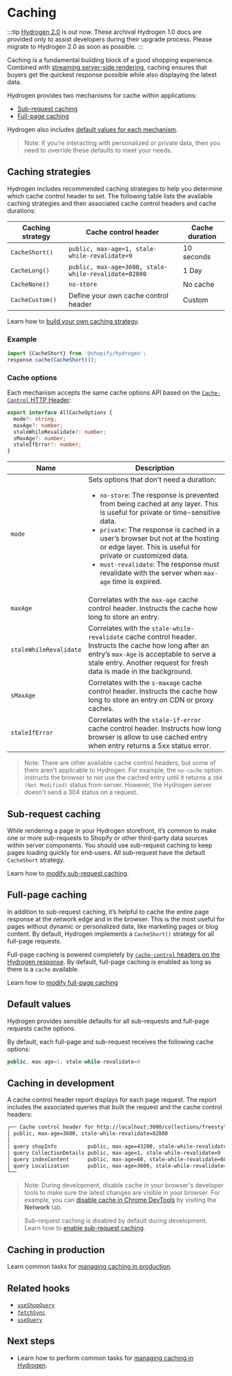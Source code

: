 # Caching


:::tip
[Hydrogen 2.0](https://hydrogen.shopify.dev) is out now. These archival Hydrogen 1.0 docs are provided only to assist developers during their upgrade process. Please migrate to Hydrogen 2.0 as soon as possible.
:::



Caching is a fundamental building block of a good shopping experience. Combined with [streaming server-side rendering](/docs/tutorials/streaming-ssr/), caching ensures that buyers get the quickest response possible while also displaying the latest data.

Hydrogen provides two mechanisms for cache within applications:

- [Sub-request caching](#sub-request-caching)
- [Full-page caching](#full-page-caching)

Hydrogen also includes [default values for each mechanism](#default-values).

> Note:
> If you’re interacting with personalized or private data, then you need to override these defaults to meet your needs.

## Caching strategies

Hydrogen includes recommended caching strategies to help you determine which cache control header to set. The following table lists the available caching strategies and their associated cache control headers and cache durations:

| Caching strategy | Cache control header                                 | Cache duration |
| ---------------- | ---------------------------------------------------- | -------------- |
| `CacheShort()`   | `public, max-age=1, stale-while-revalidate=9`        | 10 seconds     |
| `CacheLong()`    | `public, max-age=3600, stale-while-revalidate=82800` | 1 Day          |
| `CacheNone()`    | `no-store`                                           | No cache       |
| `CacheCustom()`  | Define your own cache control header                 | Custom         |

Learn how to [build your own caching strategy](/docs/tutorials/querying/manage-caching.md#create-a-caching-strategy).

### Example

```jsx
import {CacheShort} from '@shopify/hydrogen';
response.cache(CacheShort());
```

### Cache options

Each mechanism accepts the same cache options API based on the [`Cache-Control` HTTP Header](https://developer.mozilla.org/en-US/docs/Web/HTTP/Headers/Cache-Control):

```ts
export interface AllCacheOptions {
  mode?: string;
  maxAge?: number;
  staleWhileRevalidate?: number;
  sMaxAge?: number;
  staleIfError?: number;
}
```

| Name                   | Description                                                                                                                                                                                                                                                                                                                                                                                                                          |
| ---------------------- | ------------------------------------------------------------------------------------------------------------------------------------------------------------------------------------------------------------------------------------------------------------------------------------------------------------------------------------------------------------------------------------------------------------------------------------ |
| `mode`                 | Sets options that don't need a duration: <ul><li>`no-store`: The response is prevented from being cached at any layer. This is useful for private or time-sensitive data.</li><li>`private`: The response is cached in a user’s browser but not at the hosting or edge layer. This is useful for private or customized data.</li><li>`must-revalidate`: The response must revalidate with the server when `max-age` time is expired.</li></ul> |
| `maxAge`               | Correlates with the `max-age` cache control header. Instructs the cache how long to store an entry.                                                                                                                                                                                                                                                                                                                                  |
| `staleWhileRevalidate` | Correlates with the `stale-while-revalidate` cache control header. Instructs the cache how long after an entry’s `max-Age` is acceptable to serve a stale entry. Another request for fresh data is made in the background.                                                                                                                                                                                                           |
| `sMaxAge`              | Correlates with the `s-maxage` cache control header. Instructs the cache how long to store an entry on CDN or proxy caches.                                                                                                                                                                                                                                                                                                          |
| `staleIfError`         | Correlates with the `stale-if-error` cache control header. Instructs how long browser is allow to use cached entry when entry returns a 5xx status error.                                                                                                                                                                                                                                                                            |

> Note:
> There are other available cache control headers, but some of them aren't applicable to Hydrogen. For example, the `no-cache` option instructs the browser to not use the cached entry until it returns a `304 (Not Modified)` status from server. However, the Hydrogen server doesn't send a 304 status on a request.

## Sub-request caching

While rendering a page in your Hydrogen storefront, it’s common to make one or more sub-requests to Shopify or other third-party data sources within server components. You should use sub-request caching to keep pages loading quickly for end-users. All sub-request have the default `CacheShort` strategy.

 Learn how to [modify sub-request caching](/docs/tutorials/querying/manage-caching.md#modify-sub-request-caching).

## Full-page caching

In addition to sub-request caching, it’s helpful to cache the entire page response at the network edge and in the browser. This is the most useful for pages without dynamic or personalized data, like marketing pages or blog content. By default, Hydrogen implements a `CacheShort()` strategy for all full-page requests.

Full-page caching is powered completely by [`cache-control` headers on the Hydrogen response](https://developer.mozilla.org/en-US/docs/Web/HTTP/Headers/Cache-Control). By default, full-page caching is enabled as long as there is a `cache` available.

Learn how to [modify full-page caching](/docs/tutorials/querying/manage-caching.md#modify-full-page-caching)

## Default values

Hydrogen provides sensible defaults for all sub-requests and full-page requests cache options.

By default, each full-page and sub-request receives the following cache options:

```js
public, max-age=1, stale-while-revalidate=9
```

## Caching in development

A cache control header report displays for each page request. The report includes the associated queries that built the request and the cache control headers:

```sh
┌── Cache control header for http://localhost:3000/collections/freestyle-collection
│ public, max-age=3600, stale-while-revalidate=82800
│
│ query shopInfo          public, max-age=43200, stale-while-revalidate=43200
│ query CollectionDetails public, max-age=1, stale-while-revalidate=9
│ query indexContent      public, max-age=60, stale-while-revalidate=600
│ query Localization      public, max-age=3600, stale-while-revalidate=82800
└──
```

> Note:
> During development, disable cache in your browser's developer tools to make sure the latest changes are visible in your browser. For example, you can [disable cache in Chrome DevTools](https://developer.chrome.com/docs/devtools/network/reference/#disable-cache) by visiting the **Network** tab.

> Sub-request caching is disabled by default during development. Learn how to [enable sub-request caching](/docs/tutorials/querying/manage-caching.md#enable-sub-request-caching).

## Caching in production

Learn common tasks for [managing caching in production](/docs/tutorials/querying/manage-caching.md#caching-in-production).
## Related hooks

- [`useShopQuery`](/docs/hooks/global/useshopquery/)
- [`fetchSync`](/docs/hooks/global/fetchsync/)
- [`useQuery`](/docs/hooks/global/usequery/)

## Next steps

- Learn how to perform common tasks for [managing caching in Hydrogen](/docs/tutorials/querying/manage-caching/).
